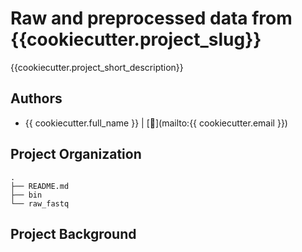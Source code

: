 Raw and preprocessed data from {{cookiecutter.project_slug}}
===========================================================
{{cookiecutter.project_short_description}}


## Authors
* {{ cookiecutter.full_name }} | [:email:](mailto:{{ cookiecutter.email }})


## Project Organization
    .
    ├── README.md
    ├── bin
    └── raw_fastq


## Project Background


